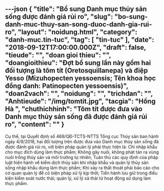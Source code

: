 ---json
{
    "title": "Bổ sung Danh mục thủy sản sống được đánh giá rủi ro",
    "slug": "bo-sung-danh-muc-thuy-san-song-duoc-danh-gia-rui-ro",
    "layout": "noidung.html",
    "category": "danh-muc.tin-tuc",
    "tag": [
        "tin-tuc"
    ],
    "date": "2018-09-12T17:00:00.000Z",
    "draft": false,
    "tieude": "",
    "doan gioi thieu": "",
    "doangioithieu": "Đợt bổ sung lần này gồm hai đối tượng là tôm tít (Oretosquillanepa) và điệp Yesso (Mizuhopecten yessoensis; Tên khoa học đồng danh: Patinopecten yessoensis)",
    "doan2vach": "",
    "noidung": "",
    "trichdan": "",
    "Anhtieude": "/img/tomtit.jpg",
    "tacgia": "Hồng Hà ",
    "chuthichhinh": "Tôm tít được đưa vào Danh mục thủy sản sống đã được đánh giá rủi ro",
    "__content__": ""
}
---
<p>Cụ thể, tại Quyết định số 469/QĐ-TCTS-NTTS Tổng cục Thủy sản ban h&agrave;nh ng&agrave;y 4/9/2018, hai đối tượng tr&ecirc;n được đưa v&agrave;o Danh mục thủy sản sống đ&atilde; được đ&aacute;nh gi&aacute; rủi ro, với biện ph&aacute;p quản l&yacute; phải thực hiện l&agrave;: Chỉ nhập khẩu cho mục đ&iacute;ch d&ugrave;ng l&agrave;m thực phẩm; Kh&ocirc;ng g&acirc;y nu&ocirc;i, kh&ocirc;ng ph&aacute;t t&aacute;n ra v&ugrave;ng nu&ocirc;i trồng thủy sản v&agrave; m&ocirc;i trường tự nhi&ecirc;n; Tu&acirc;n thủ c&aacute;c quy định của ph&aacute;p luật hiện h&agrave;nh về kiểm dịch thủy sản khi nhập khẩu v&agrave; quản l&yacute; thủy sản sống nhập khẩu d&ugrave;ng l&agrave;m thực phẩm; Khi xảy ra thất tho&aacute;t phải b&aacute;o c&aacute;o cho cơ quan quản l&yacute; để c&oacute; biện ph&aacute;p xử l&yacute; kịp thời; Tiến h&agrave;nh lưu giữ trong điều kiện kiểm so&aacute;t nước thải; quản l&yacute;, xử l&yacute; xả thải từ hoạt động sử dụng l&agrave;m thực phẩm.</p>

